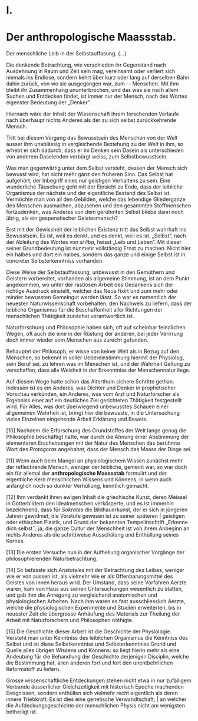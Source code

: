 # I.

# Der anthropologische Maassstab.

Der menschliche Leib in der Selbstauffasung. (...)

Die denkende Betrachtung, wie verschieden ihr Gegenstand
nach Ausdehnung in Raum und Zeit sein mag,
vereinsamt oder verliert sich niemals ins Endlose, sondern
kehrt über kurz oder lang auf derselben Bahn dahin
zurück, von wo sie ausgegangen war, zum -- Menschen.
Mit ihm bleibt ihr Zusammenhang ununterbrochen, und
das was sie nach allem Suchen und Entdecken findet, ist
immer nur der Mensch, nach des Wortes eigenster Bedeutung
der „Denker”.

Hiernach wäre der Inhalt der Wissenschaft ihrem
forschenden Verlaufe nach überhaupt nichts Anderes als
der zu sich selbst zurückkehrende Mensch.

Tritt bei diesem Vorgang das Bewusstsein des Menschen
von der Welt ausser ihm unablässig in vergleichende
Beziehung zu der Welt in ihm, so erhebt er sich dadurch,
dass er im Denken sein Dasein als unterschieden von anderem
Daseienden verbürgt weiss, zum Selbstbewusstsein.

Was man gegenwärtig unter dem Selbst versteht,
dessen der Mensch sich bewusst wird, hat nicht mehr
ganz den früheren Sinn. Das Selbst hat aufgehört, der
Inbegriff eines nur geistigen Verhaltens zu sein. Eine
wunderliche Täuschung geht mit der Einsicht zu Ende,
dass der leibliche Organismus der nächste und der eigentliche
Bestand des Selbst ist. Vermöchte man von all den
Gebilden, welche das lebendige Gliederganze des Menschen
ausmachen, abzusehen und den gesammten Stoffmenschen
fortzudenken, was Anderes von dem gerühmten Selbst bliebe
dann noch übrig, als ein gespenstischer Geistesmensch?

Erst mit der Gewissheit der leiblichen Existenz tritt das Selbst wahrhaft ins
Bewusstsein. Es ist, weil es denkt, und es denkt, weil es ist. „Selbst”, nach
der Ableitung des Wortes von *si liba*, heisst „Leib und Leben”. Mit
dieser seiner Grundbedeutung ist nunmehr vollständig Ernst
zu machen. Nicht hier ein halbes und dort ein halbes,
sondern das ganze und einige Selbst ist in concreter Selbsterkenntniss
vorhanden.

Diese Weise der Selbstauffassung, unbewusst in den
Gemüthern und Geistern vorbereitet, vorhanden als allgemeine
Stimmung, ist an dem Punkt angekommen, wo unter
der rastlosen Arbeit des Gedankens sich der richtige
Ausdruck einstellt, welcher das Neue fixirt und zum mehr
oder minder bewussten Gemeingut werden lässt. So war
es namentlich der neuesten Naturwissenschaft vorbehalten,
den Nachweis zu liefern, dass der leibliche Organismus
für die Beschaffenheit aller Richtungen der menschlichen
Thätigkeit zunächst verantwortlich ist.

Naturforschung und Philosophie haben sich, oft auf
scheinbar feindlichen Wegen, oft auch die eine in der
Rüstung der anderen, bei jeder Verirrung doch immer
wieder vom Menschen aus zurecht gefunden.

Behauptet der Philosoph, er wisse von keiner Welt
als in Bezug auf den Menschen, so bekennt in voller
Uebereinstimmung hiermit der Physiolog, sein Beruf sei,
zu lehren was im Menschen ist, und der Wahrheit Geltung
zu verschaffen, dass alle Weisheit in der Erkenntniss der
Menschennatur liege.

Auf diesem Wege hatte schon das Alterthum sichere
Schritte gethan. Indessen ist es ein Anderes, was Dichter
und Denker in prophetischer Vorschau verkünden, ein Anderes,
was vom Arzt und Naturforscher als Ergebniss einer
auf ein deutliches Ziel gerichteten Thätigkeit festgestellt
wird. Für Alles, was dort überwiegend unbewusstes Schauen
einer allgemeinen Wahrheit ist, bringt hier die bewusste,
in die Untersuchung vieles Einzelnen eingehende Arbeit
Erklärung und Beweis.

[10] Nachdem die Erforschung des Grundstoffes der Welt
lange genug die Philosophie beschäftigt hatte, war durch
die Ahnung einer Abstimmung der elementaren Erscheinungen
mit der Natur des Menschen das berühmte Wort
des *Protagoras* angebahnt, dass der Mensch das Maass
der Dinge sei.

[11] Wenn auch beim Mangel an physiologischem Wissen zunächst
mehr der reflectirende Mensch, weniger der leibliche,
gemeint war, so war doch ein für allemal der **anthropologische
Maassstab** formulirt und der eigentliche
Kern menschlichen Wissens und Könnens, in wenn auch
anfänglich noch so dunkler Verhüllung, kenntlich gemacht.

[12] Ihm verdankt ihren ewigen Inhalt die griechische
Kunst, deren Meissel in Götterbildern den Idealmenschen
verkörperte, und es ist immerhin bezeichnend, dass für
*Sokrates* die Bildhauerkunst, der er sich in jüngeren Jahren
gewidmet, die Vorstufe gewesen ist zu seiner späteren |
geistigen oder ethischen Plastik, und Grund der bekannten
Tempelinschrift „Erkenne dich selbst˝; ja, die ganze Cultur
der Menschheit ist von ihrem Anbeginn an nichts Anderes
als die schrittweise Ausschälung und Enthüllung
seines Kernes.

[13] Die ersten Versuche nun in der Aufhellung organischer
Vorgänge der philosophierenden Naturbetrachtung.

[14] So befasste sich *Aristoteles* mit der Betrachtung des
Leibes, weniger wie er von aussen ist, als vielmehr wie er
als Offenbarungsmittel des Geistes von innen heraus wird.
Der Umstand, dass seine Vorfahren Aerzte waren, kam
von Haus aus seinen Untersuchungen wesentlich zu statten,
und gab ihm die Anregung zu vergleichend anatomischen
und physiologischen Arbeiten. Nach ihm waren es fast
ausschliesslich Aerzte, welche die physiologischen Experimente
und Studien erweiterten, bis in neuester Zeit die
übergrosse Anhäufung des Materials zur Theilung der Arbeit
mit Naturforschern und Philosophen nöthigte.

[15] Die Geschichte dieser Arbeit ist die Geschichte der
Physiologie. Versteht man unter Kenntniss des leiblichen
Organismus die Kenntniss des Selbst und ist diese Selbstkenntniss
und Selbsterkenntniss Grund und Quelle alles
übrigen Wissens und Könnens: so liegt hierin mehr als
eine Andeutung für die Behandlung der Geschichte derjenigen
Disciplin, welche die Bestimmung hat, allen anderen
fort und fort den unentbehrlichen Reformstoff zu liefern.

Grosse wissenschaftliche Entdeckungen stehen nicht
etwa in nur zufälligem Verbande äusserlicher Gleichzeitigkeit
mit historisch Epoche machenden Ereignissen, sondern
enthüllen sich vielmehr recht eigentlich als deren innere
Triebkraft. Es ist dies eine genetische Verwandtschaft,
| an welcher die Aufdeckungsgeschichte der menschlichen
Physis nicht am wenigsten betheiligt ist.

